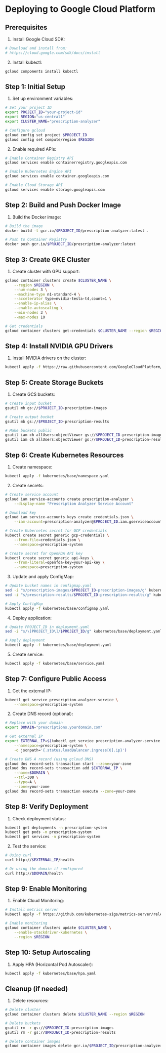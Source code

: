 # Deploying to Google Cloud Platform

## Prerequisites

1. Install Google Cloud SDK:
```bash
# Download and install from:
# https://cloud.google.com/sdk/docs/install
```

2. Install kubectl:
```bash
gcloud components install kubectl
```

## Step 1: Initial Setup

1. Set up environment variables:
```bash
# Set your project ID
export PROJECT_ID="your-project-id"
export REGION="us-central1"
export CLUSTER_NAME="prescription-analyzer"

# Configure gcloud
gcloud config set project $PROJECT_ID
gcloud config set compute/region $REGION
```

2. Enable required APIs:
```bash
# Enable Container Registry API
gcloud services enable containerregistry.googleapis.com

# Enable Kubernetes Engine API
gcloud services enable container.googleapis.com

# Enable Cloud Storage API
gcloud services enable storage.googleapis.com
```

## Step 2: Build and Push Docker Image

1. Build the Docker image:
```bash
# Build the image
docker build -t gcr.io/$PROJECT_ID/prescription-analyzer:latest .

# Push to Container Registry
docker push gcr.io/$PROJECT_ID/prescription-analyzer:latest
```

## Step 3: Create GKE Cluster

1. Create cluster with GPU support:
```bash
gcloud container clusters create $CLUSTER_NAME \
    --region $REGION \
    --num-nodes 3 \
    --machine-type n1-standard-4 \
    --accelerator type=nvidia-tesla-t4,count=1 \
    --enable-ip-alias \
    --enable-autoscaling \
    --min-nodes 3 \
    --max-nodes 10

# Get credentials
gcloud container clusters get-credentials $CLUSTER_NAME --region $REGION
```

## Step 4: Install NVIDIA GPU Drivers

1. Install NVIDIA drivers on the cluster:
```bash
kubectl apply -f https://raw.githubusercontent.com/GoogleCloudPlatform/container-engine-accelerators/master/nvidia-driver-installer/cos/daemonset-preloaded.yaml
```

## Step 5: Create Storage Buckets

1. Create GCS buckets:
```bash
# Create input bucket
gsutil mb gs://$PROJECT_ID-prescription-images

# Create output bucket
gsutil mb gs://$PROJECT_ID-prescription-results

# Make buckets public
gsutil iam ch allUsers:objectViewer gs://$PROJECT_ID-prescription-images
gsutil iam ch allUsers:objectViewer gs://$PROJECT_ID-prescription-results
```

## Step 6: Create Kubernetes Resources

1. Create namespace:
```bash
kubectl apply -f kubernetes/base/namespace.yaml
```

2. Create secrets:
```bash
# Create service account
gcloud iam service-accounts create prescription-analyzer \
    --display-name "Prescription Analyzer Service Account"

# Download key
gcloud iam service-accounts keys create credentials.json \
    --iam-account=prescription-analyzer@$PROJECT_ID.iam.gserviceaccount.com

# Create Kubernetes secret for GCP credentials
kubectl create secret generic gcp-credentials \
    --from-file=credentials.json \
    --namespace=prescription-system

# Create secret for OpenFDA API key
kubectl create secret generic api-keys \
    --from-literal=openfda-key=your-api-key \
    --namespace=prescription-system
```

3. Update and apply ConfigMap:
```bash
# Update bucket names in configmap.yaml
sed -i "s/prescription-images/$PROJECT_ID-prescription-images/g" kubernetes/base/configmap.yaml
sed -i "s/prescription-results/$PROJECT_ID-prescription-results/g" kubernetes/base/configmap.yaml

# Apply ConfigMap
kubectl apply -f kubernetes/base/configmap.yaml
```

4. Deploy application:
```bash
# Update PROJECT_ID in deployment.yaml
sed -i "s/\[PROJECT_ID\]/$PROJECT_ID/g" kubernetes/base/deployment.yaml

# Apply deployment
kubectl apply -f kubernetes/base/deployment.yaml
```

5. Create service:
```bash
kubectl apply -f kubernetes/base/service.yaml
```

## Step 7: Configure Public Access

1. Get the external IP:
```bash
kubectl get service prescription-analyzer-service \
    --namespace=prescription-system
```

2. Create DNS record (optional):
```bash
# Replace with your domain
export DOMAIN="prescriptions.yourdomain.com"

# Get external IP
export EXTERNAL_IP=$(kubectl get service prescription-analyzer-service \
    --namespace=prescription-system \
    -o jsonpath='{.status.loadBalancer.ingress[0].ip}')

# Create DNS A record (using gcloud DNS)
gcloud dns record-sets transaction start --zone=your-zone
gcloud dns record-sets transaction add $EXTERNAL_IP \
    --name=$DOMAIN \
    --ttl=300 \
    --type=A \
    --zone=your-zone
gcloud dns record-sets transaction execute --zone=your-zone
```

## Step 8: Verify Deployment

1. Check deployment status:
```bash
kubectl get deployments -n prescription-system
kubectl get pods -n prescription-system
kubectl get services -n prescription-system
```

2. Test the service:
```bash
# Using curl
curl http://$EXTERNAL_IP/health

# Or using the domain if configured
curl http://$DOMAIN/health
```

## Step 9: Enable Monitoring

1. Enable Cloud Monitoring:
```bash
# Install metrics server
kubectl apply -f https://github.com/kubernetes-sigs/metrics-server/releases/latest/download/components.yaml

# Enable monitoring
gcloud container clusters update $CLUSTER_NAME \
    --enable-stackdriver-kubernetes \
    --region $REGION
```

## Step 10: Setup Autoscaling

1. Apply HPA (Horizontal Pod Autoscaler):
```bash
kubectl apply -f kubernetes/base/hpa.yaml
```

## Cleanup (if needed)

1. Delete resources:
```bash
# Delete cluster
gcloud container clusters delete $CLUSTER_NAME --region $REGION

# Delete buckets
gsutil rm -r gs://$PROJECT_ID-prescription-images
gsutil rm -r gs://$PROJECT_ID-prescription-results

# Delete container images
gcloud container images delete gcr.io/$PROJECT_ID/prescription-analyzer:latest
```